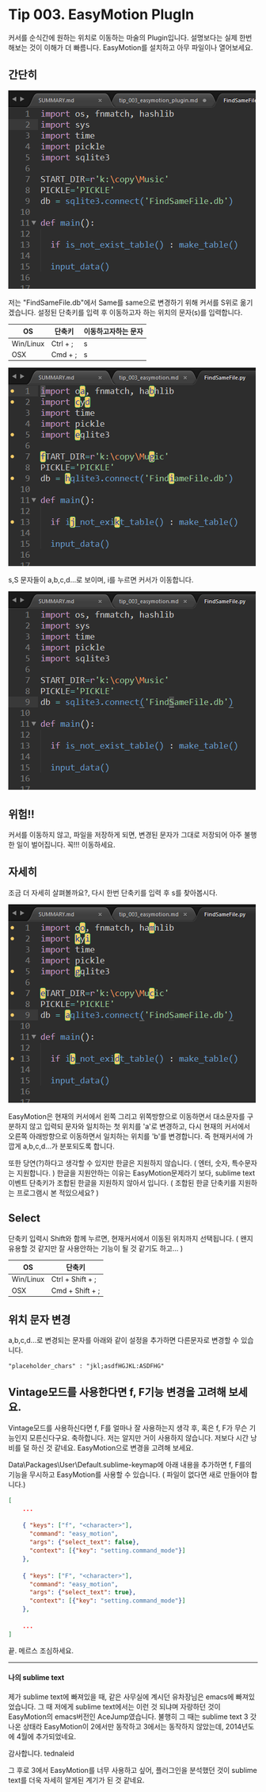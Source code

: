 # Tip 003. EasyMotion PlugIn

커서를 순식간에 원하는 위치로 이동하는 마술의 Plugin입니다. 설명보다는 실제 한번 해보는 것이 이해가 더 빠름니다. EasyMotion를 설치하고 아무 파일이나 열어보세요.


## 간단히

![이동전 화면](tip_003\001.png)

저는 "FindSameFile.db"에서 Same를 same으로 변경하기 위해 커서를 S위로 옮기겠습니다. 설정된 단축키를 입력 후 이동하고자 하는 위치의 문자(s)를 입력합니다.

|OS       | 단축키   | 이동하고자하는 문자
|---------|----------|---------------------
|Win/Linux| Ctrl + ; | s
|OSX      | Cmd + ;  | s

![단축키 입력 후 화면](tip_003\002.png)

s,S 문자들이 a,b,c,d...로 보이며, i를 누르면 커서가 이동합니다.

![이동 후 화면](tip_003\003.png)



## 위험!!

커서를 이동하지 않고, 파일을 저장하게 되면, 변경된 문자가 그대로 저장되어 아주 불행한 일이 벌어집니다. 꼭!!! 이동하세요.



## 자세히

조금 더 자세히 살펴볼까요?, 다시 한번 단축키를 입력 후 s를 찾아봅시다.

![다시 s](tip_003\004.png)

EasyMotion은 현재의 커서에서 왼쪽 그리고 위쪽방향으로 이동하면서 대소문자를 구분하지 않고 입력되 문자와 일치하는 첫 위치를 'a'로 변경하고, 다시 현재의 커서에서 오른쪽 아래방향으로 이동하면서 일치하는 위치를 'b'를 변경합니다. 즉 현재커서에 가깝게 a,b,c,d...가 분포되도록 합니다.

또한 당연(?)하다고 생각할 수 있지만 한글은 지원하지 않습니다. ( 엔터, 숫자, 특수문자는 지원합니다. ) 한글을 지원안하는 이유는 EasyMotion문제라기 보다, sublime text 이벤트 단축키가 조합된 한글을 지원하지 않아서 입니다. ( 조합된 한글 단축키를 지원하는 프로그램시 본 적있으세요? )

## Select

단축키 입력시 Shift와 함께 누르면, 현재커서에서 이동된 위치까지 선택됩니다.
( 왠지 유용할 것 같지만 잘 사용안하는 기능이 될 것 같기도 하고... )

|OS       | 단축키   
|---------|----------
|Win/Linux| Ctrl + Shift + ;
|OSX      | Cmd + Shift + ;


## 위치 문자 변경

a,b,c,d...로 변경되는 문자를 아래와 같이 설정을 추가하면 다른문자로 변경할 수 있습니다.

```
"placeholder_chars" : "jkl;asdfHGJKL:ASDFHG"
```

## Vintage모드를 사용한다면 f, F기능 변경을 고려해 보세요.
Vintage모드를 사용하신다면 f, F를 얼마나 잘 사용하는지 생각 후, 혹은 f, F가 무슨 기능인지 모른신다구요. 축하합니다. 저는 알지만 거이 사용하지 않습니다. 저보다 시간 낭비를 덜 하신 것 같네요. EasyMotion으로 변경을 고려해 보세요.

Data\Packages\User\Default.sublime-keymap에 아래 내용을 추가하면 f, F를의 기능을 무시하고 EasyMotion를 사용할 수 있습니다. ( 파일이 없다면 새로 만들어야 합니다.)

```json
[
    ...
    
    { "keys": ["f", "<character>"], 
      "command": "easy_motion",
      "args": {"select_text": false},
      "context": [{"key": "setting.command_mode"}]
    },
    
    { "keys": ["F", "<character>"], 
      "command": "easy_motion",
      "args": {"select_text": true},
      "context": [{"key": "setting.command_mode"}]
    },
    
    ...
]
```


끝. 메르스 조심하세요.

---

#### 나의 sublime text

제가 sublime text에 빠져있을 때, 같은 사무실에 계시던 유차장님은 emacs에 빠져있었습니다. 그 때 저에게 sublime text에서는 이런 것 되냐며 자랑하던 것이 EasyMotion의 emacs버전인 AceJump였습니다. 불행히 그 때는 sublime text 3 갓 나온 상태라 EasyMotion이 2에서만 동작하고 3에서는 동작하지 않았는데, 2014년도에 4월에 추가되었네요. 

감사합니다. tednaleid

그 후로 3에서 EasyMotion를 너무 사용하고 싶어, 플러그인을 분석했던 것이 sublime text를 더욱 자세히 알게된 계기가 된 것 같네요.

